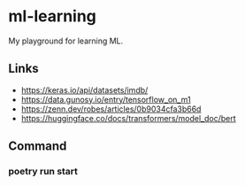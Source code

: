 # ml-learning
My playground for learning ML.  

## Links
- https://keras.io/api/datasets/imdb/
- https://data.gunosy.io/entry/tensorflow_on_m1
- https://zenn.dev/robes/articles/0b9034cfa3b66d
- https://huggingface.co/docs/transformers/model_doc/bert

## Command
### poetry run start
